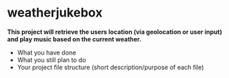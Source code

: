 # weatherjukebox

<b>This project will retrieve the users location (via geolocation or user input) and play music based on the current weather.</b>

<ul>
<li>What you have done</li>
<li>What you still plan to do</li>
<li>Your project file structure (short description/purpose of each file)</li>
<ul>
